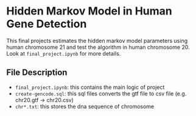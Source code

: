 # Hidden Markov Model in Human Gene Detection
This final projects estimates the hidden markov model parameters using human chromosome 21 and test the algorithm in human chromosome 20. Look at `final_project.ipynb` for more details.

## File Description
- `final_project.ipynb`: this contains the main logic of project
- `create-gencode.sql`: this sql files converts the gtf file to csv file (e.g. chr20.gtf -> chr20.csv)
- `chr*.txt`: this stores the dna sequence of chromosome
